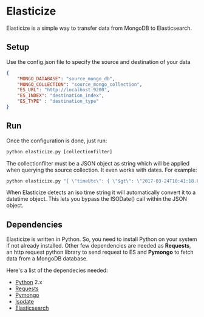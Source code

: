 Elasticize
==========

Elasticize is a simple way to transfer data from MongoDB to Elasticsearch.



Setup
-----
Use the config.json file to specify the source and destination of your data

```json
{
	"MONGO_DATABASE": "source_mongo_db",
	"MONGO_COLLECTION": "source_mongo_collection",
	"ES_URL": "http://localhost:9200",
	"ES_INDEX": "destination_index",
	"ES_TYPE" : "destination_type"
}
```

Run
---
Once the configuration is done, just run:

```python
python elasticize.py [collectionfilter]
```

The collectionfilter must be a JSON object as string which will be applied when querying the source collection. It even works with dates. For example:
```python
python elasticize.py "{ \"timeUtc\": { \"$gt\": \"2017-03-24T10:41:18.887Z\" } }"
```
When Elasticize detects an iso time string it will automatically convert it to a datetime object. This lets you bypass the ISODate() call within the JSON object.

Dependencies
------------

Elasticize is written in Python. So, you need to install Python on your system if not already installed.
Other few dependencies are needed as **Requests**, an http request python library to send request to ES and **Pymongo** to fetch data from a MongoDB database.

Here's a list of the dependecies needed:

- [Python](https://www.python.org/downloads/) 2.x
- [Requests](http://docs.python-requests.org/en/master/user/install/#install)
- [Pymongo](https://api.mongodb.org/python/current/installation.html)
- [Isodate](https://pypi.python.org/pypi/isodate)
- [Elasticsearch](https://pypi.python.org/pypi/elasticsearch/5.3.0)
